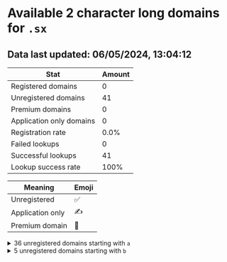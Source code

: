 # Available 2 character long domains for `.sx`

## Data last updated: 06/05/2024, 13:04:12

|Stat|Amount|
|--|--|
|Registered domains|0|
|Unregistered domains|41|
|Premium domains|0|
|Application only domains|0|
|Registration rate|0.0%|
|Failed lookups|0|
|Successful lookups|41|
|Lookup success rate|100%|


|Meaning|Emoji|
|--|--|
|Unregistered|:white_check_mark:|
|Application only|:writing_hand:|
|Premium domain|:gem:|

<details>
<summary>36 unregistered domains starting with <bold><code>a</code></bold></summary>

|Type|Domain|
|--|--|
|:white_check_mark:|`a0.sx`|
|:white_check_mark:|`a1.sx`|
|:white_check_mark:|`a2.sx`|
|:white_check_mark:|`a3.sx`|
|:white_check_mark:|`a4.sx`|
|:white_check_mark:|`a5.sx`|
|:white_check_mark:|`a6.sx`|
|:white_check_mark:|`a7.sx`|
|:white_check_mark:|`a8.sx`|
|:white_check_mark:|`a9.sx`|
|:white_check_mark:|`aa.sx`|
|:white_check_mark:|`ab.sx`|
|:white_check_mark:|`ac.sx`|
|:white_check_mark:|`ad.sx`|
|:white_check_mark:|`ae.sx`|
|:white_check_mark:|`af.sx`|
|:white_check_mark:|`ag.sx`|
|:white_check_mark:|`ah.sx`|
|:white_check_mark:|`ai.sx`|
|:white_check_mark:|`aj.sx`|
|:white_check_mark:|`ak.sx`|
|:white_check_mark:|`al.sx`|
|:white_check_mark:|`am.sx`|
|:white_check_mark:|`an.sx`|
|:white_check_mark:|`ao.sx`|
|:white_check_mark:|`ap.sx`|
|:white_check_mark:|`aq.sx`|
|:white_check_mark:|`ar.sx`|
|:white_check_mark:|`as.sx`|
|:white_check_mark:|`at.sx`|
|:white_check_mark:|`au.sx`|
|:white_check_mark:|`av.sx`|
|:white_check_mark:|`aw.sx`|
|:white_check_mark:|`ax.sx`|
|:white_check_mark:|`ay.sx`|
|:white_check_mark:|`az.sx`|
</details>
<details>
<summary>5 unregistered domains starting with <bold><code>b</code></bold></summary>

|Type|Domain|
|--|--|
|:white_check_mark:|`ba.sx`|
|:white_check_mark:|`bb.sx`|
|:white_check_mark:|`bc.sx`|
|:white_check_mark:|`bd.sx`|
|:white_check_mark:|`be.sx`|
</details>
